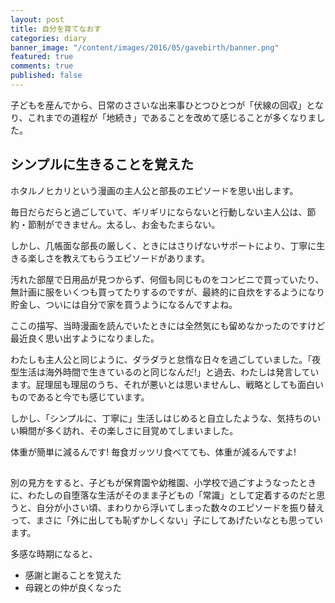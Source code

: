 ```yaml
---
layout: post
title: 自分を育てなおす
categories: diary
banner_image: "/content/images/2016/05/gavebirth/banner.png"
featured: true
comments: true
published: false
---
```


子どもを産んでから、日常のささいな出来事ひとつひとつが「伏線の回収」となり、これまでの道程が「地続き」であることを改めて感じることが多くなりました。

## シンプルに生きることを覚えた

ホタルノヒカリという漫画の主人公と部長のエピソードを思い出します。

毎日だらだらと過ごしていて、ギリギリにならないと行動しない主人公は、節約・節制ができません。太るし、お金もたまらない。

しかし、几帳面な部長の厳しく、ときにはさりげないサポートにより、丁寧に生きる楽しさを教えてもらうエピソードがあります。

汚れた部屋で日用品が見つからず、何個も同じものをコンビニで買っていたり、無計画に服をいくつも買ってたりするのですが、最終的に自炊をするようになり貯金し、ついには自分で家を買うようになるんですよね。

ここの描写、当時漫画を読んでいたときには全然気にも留めなかったのですけど最近良く思い出すようになりました。

わたしも主人公と同じように、ダラダラと怠惰な日々を過ごしていました。「夜型生活は海外時間で生きているのと同じなんだ!」と過去、わたしは発言しています。屁理屈も理屈のうち、それが悪いとは思いませんし、戦略としても面白いものであると今でも感じています。

しかし、「シンプルに、丁寧に」生活しはじめると自立したような、気持ちのいい瞬間が多く訪れ、その楽しさに目覚めてしまいました。

体重が簡単に減るんです! 毎食ガッツリ食べてても、体重が減るんですよ!

## 

別の見方をすると、子どもが保育園や幼稚園、小学校で過ごすようなったときに、わたしの自堕落な生活がそのまま子どもの「常識」として定着するのだと思うと、自分が小さい頃、まわりから浮いてしまった数々のエピソードを振り替えって、まさに「外に出しても恥ずかしくない」子にしてあげたいなとも思っています。

多感な時期になると、

* 感謝と謝ることを覚えた
* 母親との仲が良くなった